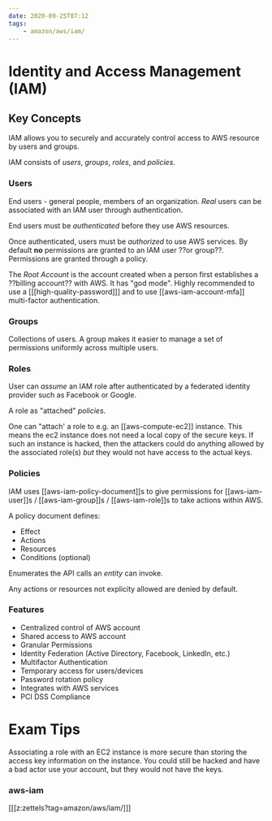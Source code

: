 ```yaml
---
date: 2020-09-25T07:12
tags:
    - amazon/aws/iam/
---
```


# Identity and Access Management (IAM)

## Key Concepts

IAM allows you to securely and accurately control access to AWS resource by users and groups.

IAM consists of *users*, *groups*, *roles*, and *policies*. 

### Users
End users - general people, members of an organization.
*Real* users can be associated with an IAM user through authentication.

End users must be *authenticated* before they use AWS resources.

Once authenticated, users must be *authorized* to use AWS services.
By default **no** permissions are granted to an IAM user ??or group??.
Permissions are granted through a policy.

The *Root Account* is the account created when a person first establishes a ??billing account?? with AWS. It has "god mode". Highly recommended to use a [[[high-quality-password]]] and to use [[aws-iam-account-mfa]] multi-factor authentication.

### Groups

Collections of users.
A group makes it easier to manage a set of permissions uniformly across multiple users.

### Roles

User can *assume* an IAM role after authenticated by a federated identity provider such as Facebook or Google.

A role as "attached" *policies*.

One can "attach' a role to e.g. an [[aws-compute-ec2]] instance. This means the ec2 instance does not need a local copy of the secure keys. If such an instance is hacked, then the attackers could do anything allowed by the associated role(s) *but* they would not have access to the actual keys.

### Policies

IAM uses [[aws-iam-policy-document]]s to give permissions for [[aws-iam-user]]s / [[aws-iam-group]]s / [[aws-iam-role]]s to take actions within AWS.

A policy document defines:
* Effect
* Actions
* Resources
* Conditions (optional)

Enumerates the API calls an *entity* can invoke.
 
Any actions or resources not explicity allowed are denied by default.

### Features
* Centralized control of AWS account
* Shared access to AWS account
* Granular Permissions
* Identity Federation (Active Directory, Facebook, LinkedIn, etc.)
* Multifactor Authentication
* Temporary access for users/devices
* Password rotation policy
* Integrates with AWS services
* PCI DSS Compliance

# Exam Tips
Associating a role with an EC2 instance is more secure than storing the access key information on the instance. You could still be hacked and have a bad actor use your account, but they would not have the keys.

### aws-iam


[[[z:zettels?tag=amazon/aws/iam/]]]
